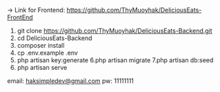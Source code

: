 -> Link for Frontend: https://github.com/ThyMuoyhak/DeliciousEats-FrontEnd

1. git clone https://github.com/ThyMuoyhak/DeliciousEats-Backend.git
2. cd DeliciousEats-Backend
3. composer install
4. cp .env.example .env
5. php artisan key:generate
6.php artisan migrate
7.php artisan db:seed
8. php artisan serve


email: haksimpledev@gmail.com
pw: 11111111


